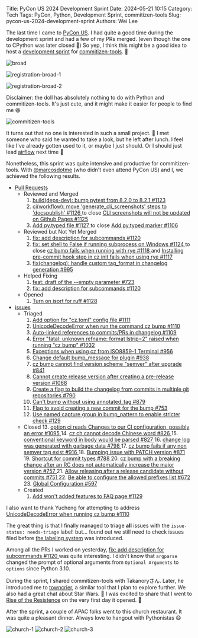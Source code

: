 Title: PyCon US 2024 Development Sprint
Date: 2024-05-21 10:15
Category: Tech
Tags: PyCon, Python, Development Sprint, commitizen-tools
Slug: pycon-us-2024-development-sprint
Authors: Wei Lee

The last time I came to [PyCon US]({filename}/posts/tech/2019/03-how-was-pycon-us-2019.md). I had quite a good time during the development sprint and had a few of my PRs merged. (even though the one to CPython was later closed 🥲) So yep, I think this might be a good idea to host a [development sprint](https://us.pycon.org/2024/events/dev-sprints/) for [commitizen-tools](https://commitizen-tools.github.io/commitizen/). 👀

<!--more-->

![broad](/images/posts-image/2024-pycon-us-2024-development-sprint/broad.jpeg)

![registration-broad-1](/images/posts-image/2024-pycon-us-2024-development-sprint/registration-broad-1.jpeg)

![registration-broad-2](/images/posts-image/2024-pycon-us-2024-development-sprint/registration-broad-2.jpeg)


Disclaimer: the doll has absolutely nothing to do with Python and commitizen-tools. It's just cute, and it might make it easier for people to find me 😆

![commitizen-tools](/images/posts-image/2024-pycon-us-2024-development-sprint/commitizen-tools.jpeg)

It turns out that no one is interested in such a small project. 🥲 I met someone who said he wanted to take a look, but he left after lunch. I feel like I've already gotten used to it, or maybe I just should. Or I should just lead [airflow](https://github.com/apache/airflow/) next time 🥲

Nonetheless, this sprint was quite intensive and productive for commitizen-tools. With [@marcosdotme](https://github.com/marcosdotme) (who didn't even attend PyCon US) and I, we achieved the following results.

* [Pull Requests](https://github.com/commitizen-tools/commitizen/pulls)
    * Reviewed and Merged
        1. [ build(deps-dev): bump pytest from 8.2.0 to 8.2.1 #1123 ](https://github.com/commitizen-tools/commitizen/pull/1123)
        2. [ ci(workflow): move 'generate_cli_screenshots' steps to 'docspublish' #1126 ](https://github.com/commitizen-tools/commitizen/pull/1126) to close [ CLI screenshots will not be updated on Github Pages #1125 ](https://github.com/commitizen-tools/commitizen/issues/1125)
        3. [ Add py.typed file #1127 ](https://github.com/commitizen-tools/commitizen/pull/1127) to close [ Add py.typed marker #1106 ](https://github.com/commitizen-tools/commitizen/issues/1106)
    * Reviewed but Not Yet Merged
        1. [ fix: add description for subcommands #1120 ](https://github.com/commitizen-tools/commitizen/pull/1120)
        2. [ fix: set shell to False if running subprocess on Windows #1124 ](https://github.com/commitizen-tools/commitizen/pull/1124) to close [ cz bump fails when running with rye #1118 ](https://github.com/commitizen-tools/commitizen/issues/1118) and [ Installing pre-commit hook step in cz init fails when using rye #1117 ](https://github.com/commitizen-tools/commitizen/issues/1117)
        3. [ fix(changelog): handle custom tag_format in changelog generation #995 ](https://github.com/commitizen-tools/commitizen/pull/995)
    * Helped Fixing
        1. [ feat: draft of the --empty parameter #723 ](https://github.com/commitizen-tools/commitizen/pull/723)
        2. [ fix: add description for subcommands #1120 ](https://github.com/commitizen-tools/commitizen/pull/1120)
    * Opened
        1. [ Turn on isort for ruff #1128 ](https://github.com/commitizen-tools/commitizen/pull/1128)  
* [issues](https://github.com/commitizen-tools/commitizen/issues)
    * Triaged
        1. [ Add option for "cz.toml" config file #1111 ](https://github.com/commitizen-tools/commitizen/issues/1111)
        2. [ UnicodeDecodeError when run the command cz bump #1110 ](https://github.com/commitizen-tools/commitizen/issues/1110)
        3. [ Auto-linked references to commits/PRs in changelog #1109 ](https://github.com/commitizen-tools/commitizen/issues/1109)
        4. [ Error "fatal: unknown refname: format lstrip=2" raised when running "cz bump" #1032 ](https://github.com/commitizen-tools/commitizen/issues/1032)
        5. [ Exceptions when using cz from ISO8859-1 Terminal #956 ](https://github.com/commitizen-tools/commitizen/issues/956)
        6. [ Change default bump_message for plugin #938 ](https://github.com/commitizen-tools/commitizen/issues/938)
        7. [ cz bump cannot find version scheme "semver" after upgrade #841 ](https://github.com/commitizen-tools/commitizen/issues/841)
        8. [ Cannot create release version after creating a pre-release version #1068 ](https://github.com/commitizen-tools/commitizen/issues/798)
        9. [ Create a flag to build the changelog from commits in multiple git repositories #790 ](https://github.com/commitizen-tools/commitizen/issues/790)
        10. [ Can't bump without using annotated_tag #879 ](https://github.com/commitizen-tools/commitizen/issues/879)
        11. [ Flag to avoid creating a new commit for the bump #753 ](https://github.com/commitizen-tools/commitizen/issues/753)
        12. [ Use named capture group in bump_pattern to enable stricter check #129 ](https://github.com/commitizen-tools/commitizen/issues/129)
    * Closed
        13. [ option ci reads Changes to our CI configuration, possibly an error #1095 ](https://github.com/commitizen-tools/commitizen/issues/1095)
        14. [ cz ch cannot decode Chinese word #826 ](https://github.com/commitizen-tools/commitizen/issues/826)
        15. [ conventional keyword in body would be parsed #827 ](https://github.com/commitizen-tools/commitizen/issues/827)
        16. [ change log was generated with garbage data #798 ](https://github.com/commitizen-tools/commitizen/issues/798)
        17. [ cz bump fails if any non semver tag exist #916 ](https://github.com/commitizen-tools/commitizen/issues/916)
        18. [ Bumping issue with PATCH version #871 ](https://github.com/commitizen-tools/commitizen/issues/871)
        19. [ Shortcut for commit types #788 ](https://github.com/commitizen-tools/commitizen/issues/788)
        20. [ cz bump with a breaking change after an RC does not automatically increase the major version #757 ](https://github.com/commitizen-tools/commitizen/issues/757)
        21. [ Allow releasing after a release candidate without commits #751 ](https://github.com/commitizen-tools/commitizen/issues/751)
        22. [ Be able to configure the allowed prefixes list #672 ](https://github.com/commitizen-tools/commitizen/issues/672)
        23. [ Global Configuration #597 ](https://github.com/commitizen-tools/commitizen/issues/597)
    * Created
        1. [ Add won't added features to FAQ page #1129 ](https://github.com/commitizen-tools/commitizen/issues/1129)

I also want to thank Yucheng for attempting to address [ UnicodeDecodeError when running cz bump #1110 ](https://github.com/commitizen-tools/commitizen/issues/1110)

The great thing is that I finally managed to triage **all** issues with the `issue-status: needs-triage` label! but... found out we still need to check issues filed before [the labeling system](https://commitizen-tools.github.io/commitizen/contributing/#use-of-github-labels) was introduced.

Among all the PRs I worked on yesterday,  [ fix: add description for subcommands #1120 ](https://github.com/commitizen-tools/commitizen/pull/1120) was quite interesting. I didn't know that `argparse` changed the prompt of optional arguments from `Optional Arguments` to `options` since Python 3.10.

During the sprint, I shared commitizen-tools with Takanoryさん. Later, he introduced me to [towncrier](https://github.com/twisted/towncrier), a similar tool that I plan to explore further. We also had a great chat about Star Wars. 🌟 I was excited to share that I went to [Rise of the Resistence](https://travlog.wei-lee.me/posts/travel/2019/12/rise-of-the-resistance/) on the very first day it opened. 🚀

After the sprint, a couple of APAC folks went to this church restaurant. It was quite a pleasant dinner. Always love to hangout with Pythonistas 😄

![church-1](/images/posts-image/2024-pycon-us-2024-development-sprint/church-1.jpeg)
![church-2](/images/posts-image/2024-pycon-us-2024-development-sprint/church-2.jpeg)
![church-3](/images/posts-image/2024-pycon-us-2024-development-sprint/church-3.jpeg)

